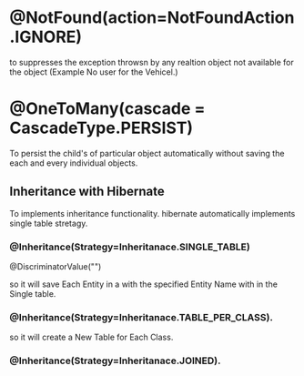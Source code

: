 # @NotFound(action=NotFoundAction.IGNORE)

to suppresses the exception throwsn by any realtion object not available for the object (Example No user for the Vehicel.)

# @OneToMany(cascade = CascadeType.PERSIST)

To persist the child's of particular object automatically without saving the each and every individual objects.


## Inheritance with Hibernate

To implements inheritance functionality. hibernate automatically implements single table stretagy.

### @Inheritance(Strategy=Inheritanace.SINGLE_TABLE)

@DiscriminatorValue("<Object-Name>")

so it will save Each Entity in a with the specified Entity Name with in the Single table.

### @Inheritance(Strategy=Inheritanace.TABLE_PER_CLASS).

so it will create a New Table for Each Class.

### @Inheritance(Strategy=Inheritanace.JOINED).

